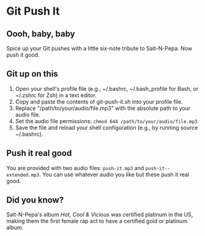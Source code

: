 # Git Push It

## Oooh, baby, baby

Spice up your Git pushes with a little six-note tribute to Salt-N-Pepa. Now push it good.

## Git up on this

1. Open your shell's profile file (e.g., ~/.bashrc, ~/.bash_profile for Bash, or ~/.zshrc for Zsh) in a text editor.
1. Copy and paste the contents of git-push-it.sh into your profile file.
1. Replace "/path/to/your/audio/file.mp3" with the absolute path to your audio file.
1. Set the audio file permissions: `chmod 644 /path/to/your/audio/file.mp3`.
1. Save the file and reload your shell configuration (e.g., by running source ~/.bashrc).

## Push it real good

You are provided with two audio files: `push-it.mp3` and `push-it--extended.mp3`. You can use whatever audio you like but these push it real good.

## Did you know?

Salt-N-Pepa's album _Hot, Cool & Vicious_ was certified platinum in the US, making them the first female rap act to have a certified gold or platinum album.

